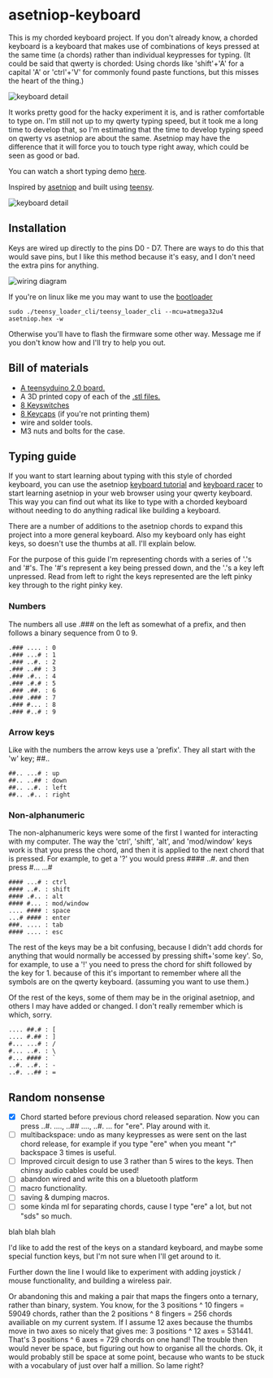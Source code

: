 # asetniop-keyboard

This is my chorded keyboard project. If you don't already know, a chorded keyboard is a keyboard that makes use of combinations of keys pressed at the same time (a chords) rather than individual keypresses for typing. (It could be said that qwerty is chorded: Using chords like 'shift'+'A' for a capital 'A' or 'ctrl'+'V' for commonly found paste functions, but this misses the heart of the thing.)

![keyboard detail](../master/images/keyboard-1.jpg)

It works pretty good for the hacky experiment it is, and is rather comfortable to type on. I'm still not up to my qwerty typing speed, but it took me a long time to develop that, so I'm estimating that the time to develop typing speed on qwerty vs asetniop are about the same. Asetniop may have the difference that it will force you to touch type right away, which could be seen as good or bad.

You can watch a short typing demo [here](https://youtu.be/0AZoeCmnyow).

Inspired by [asetniop](http://asetniop.com/) and built using [teensy](http://www.pjrc.com/teensy/usb_keyboard.html).

![keyboard detail](../master/images/keyboard-2.jpg)

## Installation
Keys are wired up directly to the pins D0 - D7. There are ways to do this that would save pins, but I like this method because it's easy, and I don't need the extra pins for anything.

![wiring diagram](../master/images/wiring-diagram.png)

If you're on linux like me you may want to use the [bootloader](https://github.com/PaulStoffregen/teensy_loader_cli)

    sudo ./teensy_loader_cli/teensy_loader_cli --mcu=atmega32u4 asetniop.hex -w

Otherwise you'll have to flash the firmware some other way. Message me if you don't know how and I'll try to help you out.

## Bill of materials

 - [A teensyduino 2.0 board.](https://www.pjrc.com/store/teensy.html)
 - A 3D printed copy of each of the [.stl files.](https://github.com/TristanTrim/asetniop-keyboard/tree/master/printed_parts)
 - [8 Keyswitches](https://mechanicalkeyboards.com/shop/index.php?l=product_detail&p=708)
 - [8 Keycaps](http://www.wasdkeyboards.com/index.php/products/blank-keycap-singles/row-2-size-1x1-cherry-mx-keycap.html) (if you're not printing them)
 - wire and solder tools.
 - M3 nuts and bolts for the case.

## Typing guide

If you want to start learning about typing with this style of chorded keyboard, you can use the asetniop [keyboard tutorial](http://asetniop.com/keyboardTutorial.html) and [keyboard racer](http://asetniop.com/keyboardRacer.html) to start learning asetniop in your web browser using your qwerty keyboard. This way you can find out what its like to type with a chorded keyboard without needing to do anything radical like building a keyboard.

There are a number of additions to the asetniop chords to expand this project into a more general keyboard. Also my keyboard only has eight keys, so doesn't use the thumbs at all. I'll explain below.

For the purpose of this guide I'm representing chords with a series of '.'s and '#'s. The '#'s represent a key being pressed down, and the '.'s a key left unpressed. Read from left to right the keys represented are the left pinky key through to the right pinky key.

### Numbers
The numbers all use .### on the left as somewhat of a prefix, and then follows a binary sequence from 0 to 9.

    .### .... : 0
    .### ...# : 1
    .### ..#. : 2
    .### ..## : 3
    .### .#.. : 4
    .### .#.# : 5
    .### .##. : 6
    .### .### : 7
    .### #... : 8
    .### #..# : 9

### Arrow keys
Like with the numbers the arrow keys use a 'prefix'. They all start with the 'w' key; ##..

    ##.. ...# : up
    ##.. ..## : down
    ##.. ..#. : left
    ##.. .#.. : right

### Non-alphanumeric
The non-alphanumeric keys were some of the first I wanted for interacting with my computer. The way the 'ctrl', 'shift', 'alt', and 'mod/window' keys work is that you press the chord, and then it is applied to the next chord that is pressed. For example, to get a '?' you would press #### ..#. and then press #... ...#

    #### ...# : ctrl
    #### ..#. : shift
    #### .#.. : alt
    #### #... : mod/window
    .... #### : space
    ...# #### : enter
    ###. .... : tab
    #### .... : esc

The rest of the keys may be a bit confusing, because I didn't add chords for anything that would normally be accessed by pressing shift+'some key'. So, for example, to use a '!' you need to press the chord for shift followed by the key for 1. because of this it's important to remember where all the symbols are on the qwerty keyboard. (assuming you want to use them.)

Of the rest of the keys, some of them may be in the original asetniop, and others I may have added or changed. I don't really remember which is which, sorry.

    .... ##.# : [
    .... #.## : ]
    #... ...# : /
    #... ..#. : \
    #... #### : `
    ..#. ..#. : -
    ..#. ..## : =
    
## Random nonsense

 - [x] Chord started before previous chord released separation. Now you can press ..#. ...., ..## ...., ..#. ... for "ere". Play around with it.
 - [ ] multibackspace: undo as many keypresses as were sent on the last chord release, for example if you type "ere" when you meant "r" backspace 3 times is useful.
 - [ ] Improved circuit design to use 3 rather than 5 wires to the keys. Then chinsy audio cables could be used!
 - [ ] abandon wired and write this on a bluetooth platform
 - [ ] macro functionality.
 - [ ] saving & dumping macros.
 - [ ] some kinda ml for separating chords, cause I type "ere" a lot, but not "sds" so much.

blah blah blah

I'd like to add the rest of the keys on a standard keyboard, and maybe some special function keys, but I'm not sure when I'll get around to it.

Further down the line I would like to experiment with adding joystick / mouse functionality, and building a wireless pair.

Or abandoning this and making a pair that maps the fingers onto a ternary, rather than binary, system. You know, for the 3 positions ^ 10 fingers = 59049 chords, rather than the 2 positions ^ 8 fingers = 256 chords availiable on my current system. If I assume 12 axes because the thumbs move in two axes so nicely that gives me: 3 positions ^ 12 axes = 531441. That's 3 positions ^ 6 axes = 729 chords on one hand! The trouble then would never be space, but figuring out how to organise all the chords. Ok, it would probably still be space at some point, because who wants to be stuck with a vocabulary of just over half a million. So lame right?

